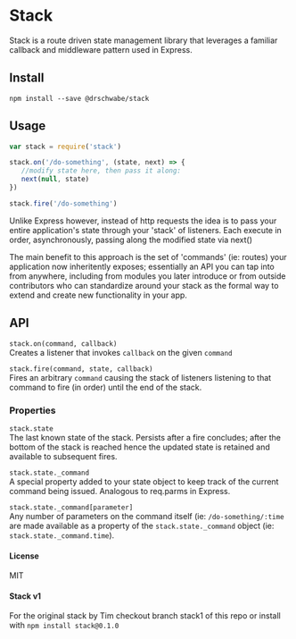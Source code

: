 # Stack

Stack is a route driven state management library that leverages a familiar callback and middleware pattern used in Express. 


## Install
```
npm install --save @drschwabe/stack
```

## Usage
```javascript
var stack = require('stack')

stack.on('/do-something', (state, next) => {
   //modify state here, then pass it along: 
   next(null, state)
})

stack.fire('/do-something')
```

Unlike Express however, instead of http requests the idea is to pass your entire application's state through your 'stack' of listeners.  Each execute in order, asynchronously, passing along the modified state via next()

The main benefit to this approach is the set of 'commands' (ie: routes) your application now inheritently exposes; essentially an API you can tap into from anywhere, including from modules you later introduce or from outside contributors who can standardize around your stack as the formal way to extend and create new functionality in your app.


## API

`stack.on(command, callback)`   
Creates a listener that invokes `callback` on the given `command`


`stack.fire(command, state, callback)`   
Fires an arbitrary `command` causing the stack of listeners listening to that command to fire (in order) until the end of the stack. 

### Properties
`stack.state`  
The last known state of the stack.  Persists after a fire concludes; after the bottom of the stack is reached hence the updated state is retained and available to subsequent fires. 


`stack.state._command`  
A special property added to your state object to keep track of the current command being issued. Analogous to req.parms in Express. 


`stack.state._command[parameter]`  
Any number of parameters on the command itself (ie: `/do-something/:time` are made available as a property of the `stack.state._command` object (ie: `stack.state._command.time`). 


#### License
MIT

#### Stack v1
For the original stack by Tim checkout branch stack1 of this repo or install with ```npm install stack@0.1.0``` 
